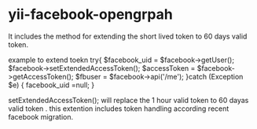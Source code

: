 yii-facebook-opengrpah
======================

It includes the method for extending the short lived token to 60 days valid token.

example to extend toekn
       try{
               $facebook_uid = $facebook->getUser();
                $facebook->setExtendedAccessToken();
                $accessToken = $facebook->getAccessToken();
                $fbuser = $facebook->api('/me');
        }catch (Exception $e) {
                facebook_uid =null;
        }
        
  setExtendedAccessToken(); will replace the 1 hour valid token to 60 dayas valid token .
  this extention includes token handling according  recent facebook migration.
  
